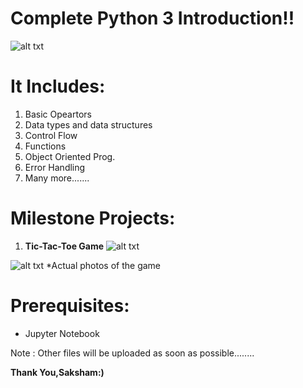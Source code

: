 # Complete Python 3 Introduction!!

   ![alt txt](http://fossbytes.com/wp-content/uploads/2016/08/python-Programming-Language-Software.jpg)        
# It Includes:
1. Basic Opeartors
2. Data types and data structures
3. Control Flow
4. Functions 
5. Object Oriented Prog.
6. Error Handling
7. Many more.......
# Milestone Projects:
1. **Tic-Tac-Toe Game**
![alt txt](https://github.com/saksham1998/complete-python3-introduction/blob/master/images/Screenshot%20(30).png)

![alt txt](https://github.com/saksham1998/complete-python3-introduction/blob/master/images/Screenshot%20(31).png)
*Actual photos of the game

# Prerequisites:
* Jupyter Notebook

Note : Other files will be uploaded as soon as possible........

**Thank You,Saksham:)**
